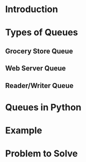 
# Introduction

# Types of Queues

## Grocery Store Queue

## Web Server Queue

## Reader/Writer Queue

# Queues in Python

# Example

# Problem to Solve

